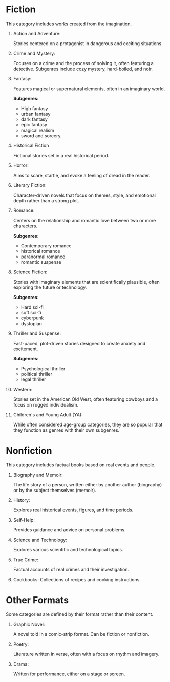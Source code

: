 # Fiction

This category includes works created from the imagination.

1. Action and Adventure: 

    Stories centered on a protagonist in dangerous and exciting situations.

2. Crime and Mystery: 

    Focuses on a crime and the process of solving it, often featuring a detective. Subgenres include cozy mystery, hard-boiled, and noir.

3. Fantasy: 

    Features magical or supernatural elements, often in an imaginary world.

    **Subgenres:**

    - High fantasy 
    - urban fantasy 
    - dark fantasy 
    - epic fantasy
    - magical realism
    - sword and sorcery.

4. Historical Fiction

    Fictional stories set in a real historical period.

5. Horror: 
    
    Aims to scare, startle, and evoke a feeling of dread in the reader.

6. Literary Fiction: 

    Character-driven novels that focus on themes, style, and emotional depth rather than a strong plot.

7. Romance: 
    
    Centers on the relationship and romantic love between two or more characters.

    **Subgenres:** 
    
    - Contemporary romance
    - historical romance
    - paranormal romance
    - romantic suspense

8. Science Fiction: 
    
    Stories with imaginary elements that are scientifically plausible, often exploring the future or technology.

    **Subgenres:**
    - Hard sci-fi 
    - soft sci-fi
    - cyberpunk
    - dystopian

9. Thriller and Suspense: 

    Fast-paced, plot-driven stories designed to create anxiety and excitement.

    **Subgenres:**

    - Psychological thriller
    - political thriller
    - legal thriller

10. Western: 
    
    Stories set in the American Old West, often featuring cowboys and a focus on rugged individualism.

11. Children's and Young Adult (YA): 

    While often considered age-group categories, they are so popular that they function as genres with their own subgenres.



# Nonfiction

This category includes factual books based on real events and people.

1. Biography and Memoir: 

    The life story of a person, written either by another author (biography) or by the subject themselves (memoir).

2. History: 
    
    Explores real historical events, figures, and time periods.

3. Self-Help: 

    Provides guidance and advice on personal problems.

4. Science and Technology: 

    Explores various scientific and technological topics.

5. True Crime: 

    Factual accounts of real crimes and their investigation.

6. Cookbooks: 
    Collections of recipes and cooking instructions.

# Other Formats

Some categories are defined by their format rather than their content.

1. Graphic Novel: 
    
    A novel told in a comic-strip format. Can be fiction or nonfiction.

2. Poetry: 

    Literature written in verse, often with a focus on rhythm and imagery.

3. Drama: 

    Written for performance, either on a stage or screen.